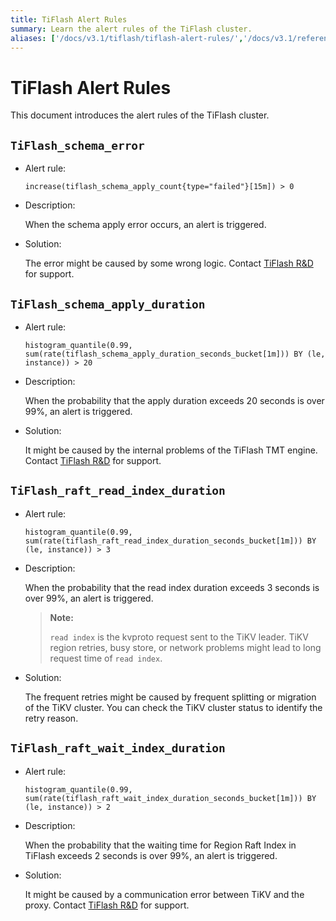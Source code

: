 ```yaml
---
title: TiFlash Alert Rules
summary: Learn the alert rules of the TiFlash cluster.
aliases: ['/docs/v3.1/tiflash/tiflash-alert-rules/','/docs/v3.1/reference/tiflash/alert-rules/']
---
```


# TiFlash Alert Rules

This document introduces the alert rules of the TiFlash cluster.

## `TiFlash_schema_error`

- Alert rule:

    `increase(tiflash_schema_apply_count{type="failed"}[15m]) > 0`

- Description:

    When the schema apply error occurs, an alert is triggered.

- Solution:

    The error might be caused by some wrong logic. Contact [TiFlash R&D](mailto:support@pingcap.com) for support.

## `TiFlash_schema_apply_duration`

- Alert rule:

    `histogram_quantile(0.99, sum(rate(tiflash_schema_apply_duration_seconds_bucket[1m])) BY (le, instance)) > 20`

- Description:

    When the probability that the apply duration exceeds 20 seconds is over 99%, an alert is triggered.

- Solution:

    It might be caused by the internal problems of the TiFlash TMT engine. Contact [TiFlash R&D](mailto:support@pingcap.com) for support.

## `TiFlash_raft_read_index_duration`

- Alert rule:

    `histogram_quantile(0.99, sum(rate(tiflash_raft_read_index_duration_seconds_bucket[1m])) BY (le, instance)) > 3`

- Description:

    When the probability that the read index duration exceeds 3 seconds is over 99%, an alert is triggered.

    > **Note:**
    >
    > `read index` is the kvproto request sent to the TiKV leader. TiKV region retries, busy store, or network problems might lead to long request time of `read index`.

- Solution:

    The frequent retries might be caused by frequent splitting or migration of the TiKV cluster. You can check the TiKV cluster status to identify the retry reason.

## `TiFlash_raft_wait_index_duration`

- Alert rule:

    `histogram_quantile(0.99, sum(rate(tiflash_raft_wait_index_duration_seconds_bucket[1m])) BY (le, instance)) > 2`

- Description:

    When the probability that the waiting time for Region Raft Index in TiFlash exceeds 2 seconds is over 99%, an alert is triggered.

- Solution:

    It might be caused by a communication error between TiKV and the proxy. Contact [TiFlash R&D](mailto:support@pingcap.com) for support.
